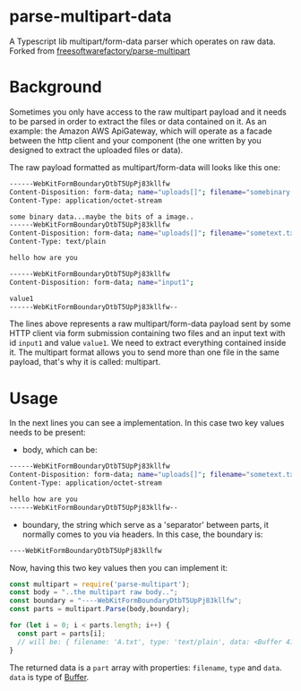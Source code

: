 # parse-multipart-data

A Typescript lib multipart/form-data parser which operates on raw data.
Forked from [freesoftwarefactory/parse-multipart](https://github.com/freesoftwarefactory/parse-multipart)

# Background

Sometimes you only have access to the raw multipart payload and it needs to be
parsed in order to extract the files or data contained on it. As an example:
the Amazon AWS ApiGateway, which will operate as a facade between the http
client and your component (the one written by you designed to extract the
uploaded files or data).

The raw payload formatted as multipart/form-data will looks like this one:

```bash
------WebKitFormBoundaryDtbT5UpPj83kllfw
Content-Disposition: form-data; name="uploads[]"; filename="somebinary.dat"
Content-Type: application/octet-stream

some binary data...maybe the bits of a image..
------WebKitFormBoundaryDtbT5UpPj83kllfw
Content-Disposition: form-data; name="uploads[]"; filename="sometext.txt"
Content-Type: text/plain

hello how are you

------WebKitFormBoundaryDtbT5UpPj83kllfw
Content-Disposition: form-data; name="input1";

value1
------WebKitFormBoundaryDtbT5UpPj83kllfw--
```

The lines above represents a raw multipart/form-data payload sent by some
HTTP client via form submission containing two files and an input text with id `input1` and value `value1`. We need to extract everything contained inside it. The multipart format allows you to send more
than one file in the same payload, that's why it is called: multipart.

# Usage

In the next lines you can see a implementation. In this case two key values
needs to be present:

* body, which can be:

```bash
------WebKitFormBoundaryDtbT5UpPj83kllfw
Content-Disposition: form-data; name="uploads[]"; filename="sometext.txt"
Content-Type: application/octet-stream

hello how are you
------WebKitFormBoundaryDtbT5UpPj83kllfw--
```

* boundary, the string which serve as a 'separator' between parts, it normally
  comes to you via headers. In this case, the boundary is:

```bash
----WebKitFormBoundaryDtbT5UpPj83kllfw
```

Now, having this two key values then you can implement it:

```typescript
const multipart = require('parse-multipart');
const body = "..the multipart raw body..";
const boundary = "----WebKitFormBoundaryDtbT5UpPj83kllfw";
const parts = multipart.Parse(body,boundary);

for (let i = 0; i < parts.length; i++) {
  const part = parts[i];
  // will be: { filename: 'A.txt', type: 'text/plain', data: <Buffer 41 41 41 41 42 42 42 42> }
}
```

The returned data is a `part` array with properties: `filename`, `type` and `data`. `data` is type of [Buffer](https://nodejs.org/api/buffer.html).

